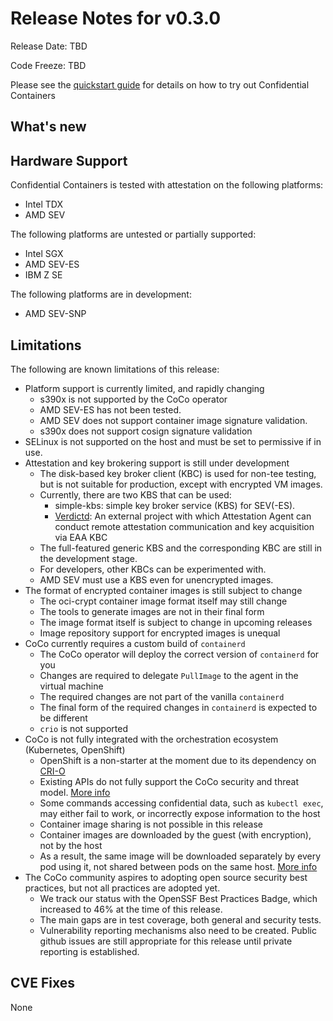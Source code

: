 # Release Notes for v0.3.0
Release Date: TBD

Code Freeze: TBD

Please see the [quickstart guide](../quickstart.md) for details on how to try out Confidential Containers

## What's new


## Hardware Support
Confidential Containers is tested with attestation on the following platforms:
- Intel TDX
- AMD SEV

The following platforms are untested or partially supported:
- Intel SGX
- AMD SEV-ES
- IBM Z SE

The following platforms are in development:
- AMD SEV-SNP

## Limitations

The following are known limitations of this release:

- Platform support is currently limited, and rapidly changing
  * s390x is not supported by the CoCo operator
  * AMD SEV-ES has not been tested.
  * AMD SEV does not support container image signature validation.
  * s390x does not support cosign signature validation
- SELinux is not supported on the host and must be set to permissive if in use.
- Attestation and key brokering support is still under development
  * The disk-based key broker client (KBC) is used for non-tee testing, but is not suitable for production, except with encrypted VM images.
  * Currently, there are two KBS that can be used:
    - simple-kbs:  simple key broker service (KBS) for SEV(-ES).
    - [Verdictd](https://github.com/inclavare-containers/verdictd): An external project with which Attestation Agent can conduct remote attestation communication and key acquisition via EAA KBC
  * The full-featured generic KBS and the corresponding KBC are still in the development stage.
  * For developers, other KBCs can be experimented with.
  * AMD SEV must use a KBS even for unencrypted images.
- The format of encrypted container images is still subject to change
  * The oci-crypt container image format itself may still change
  * The tools to generate images are not in their final form
  * The image format itself is subject to change in upcoming releases
  * Image repository support for encrypted images is unequal
- CoCo currently requires a custom build of `containerd`
  * The CoCo operator will deploy the correct version of `containerd` for you
  * Changes are required to delegate `PullImage` to the agent in the virtual machine
  * The required changes are not part of the vanilla `containerd`
  * The final form of the required changes in `containerd` is expected to be different
  * `crio` is not supported
- CoCo is not fully integrated with the orchestration ecosystem (Kubernetes, OpenShift)
  * OpenShift is a non-starter at the moment due to its dependency on [CRI-O](https://github.com/cri-o/cri-o)
  * Existing APIs do not fully support the CoCo security and threat model. [More info](https://github.com/confidential-containers/community/issues/53)
  * Some commands accessing confidential data, such as `kubectl exec`, may either fail to work, or incorrectly expose information to the host
  * Container image sharing is not possible in this release
  * Container images are downloaded by the guest (with encryption), not by the host
  * As a result, the same image will be downloaded separately by every pod using it, not shared between pods on the same host. [More info](https://github.com/confidential-containers/community/issues/66)
- The CoCo community aspires to adopting open source security best practices, but not all practices are adopted yet.
  * We track our status with the OpenSSF Best Practices Badge, which increased to 46% at the time of this release.
  * The main gaps are in test coverage, both general and security tests.
  * Vulnerability reporting mechanisms also need to be created. Public github issues are still appropriate for this release until private reporting is established.


## CVE Fixes

None
